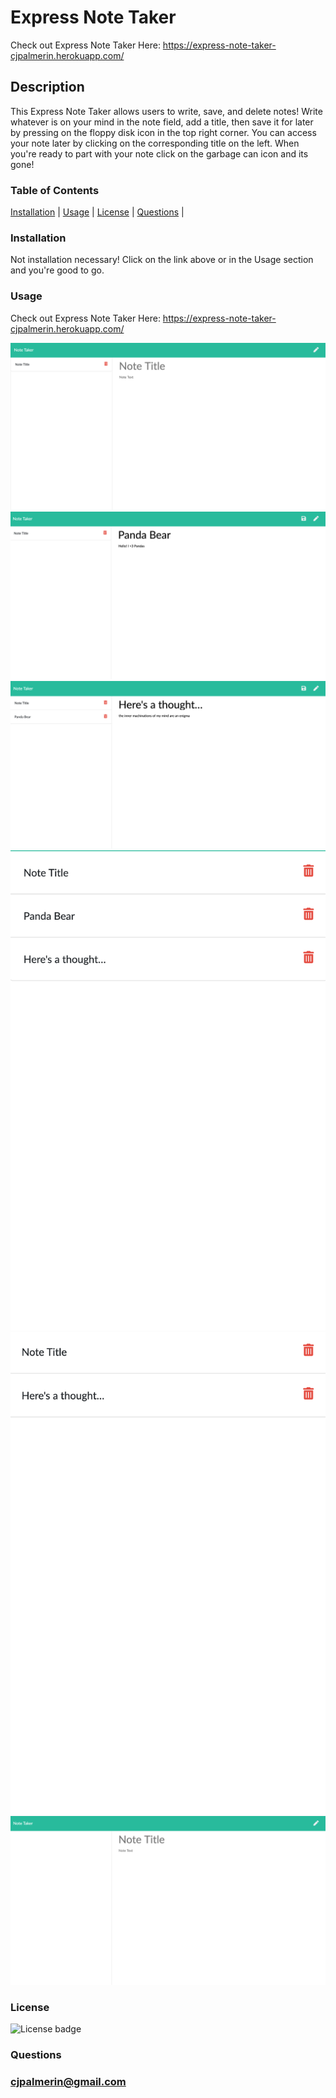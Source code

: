 # Express Note Taker

Check out Express Note Taker Here: https://express-note-taker-cjpalmerin.herokuapp.com/

## Description

This Express Note Taker allows users to write, save, and delete notes! Write whatever is on your mind in the note field, add a title, then save it for later by pressing on the floppy disk icon in the top right corner. You can access your note later by clicking on the corresponding title on the left. When you're ready to part with your note click on the garbage can icon and its gone!


### Table of Contents

[Installation](#installation) | 
[Usage](#usage) | 
[License](#license) | 
[Questions](#questions) | 


### Installation

Not installation necessary! Click on the link above or in the Usage section and you're good to go.


### Usage

Check out Express Note Taker Here: https://express-note-taker-cjpalmerin.herokuapp.com/

![demo image](./demo/demo1.png)
![demo image](./demo/demo2.png)
![demo image](./demo/demo3.png)
![demo image](./demo/demo4.png)
![demo image](./demo/demo5.png)
![demo image](./demo/demo6.png)


### License

![License badge](https://img.shields.io/badge/license-ISC-blue)


### Questions

### cjpalmerin@gmail.com

